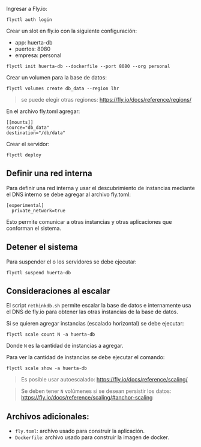 Ingresar a Fly.io:

```
flyctl auth login
```

Crear un slot en fly.io con la siguiente configuración:
- app: huerta-db
- puertos: 8080
 - empresa: personal

```
flyctl init huerta-db --dockerfile --port 8080 --org personal
```

Crear un volumen para la base de datos:

```
flyctl volumes create db_data --region lhr
```

> se puede elegir otras regiones: https://fly.io/docs/reference/regions/

En el archivo fly.toml agregar:

```
[[mounts]]
source="db_data"
destination="/db/data"
```

Crear el servidor:

```
flyctl deploy
```

## Definir una red interna

Para definir una red interna y usar el descubrimiento de instancias mediante el DNS interno se debe agregar al archivo fly.toml:

```
[experimental]
  private_network=true
```

Esto permite comunicar a otras instancias y otras aplicaciones que conforman el sistema.

## Detener el sistema

Para suspender el o los servidores se debe ejecutar:

```
flyctl suspend huerta-db
```

## Consideraciones al escalar

El script `rethinkdb.sh` permite escalar la base de datos e internamente usa el DNS de fly.io para obtener las otras instancias de la base de datos.

Si se quieren agregar instancias (escalado horizontal) se debe ejecutar:

```
flyctl scale count N -a huerta-db
```

Donde `N` es la cantidad de instancias a agregar.

Para ver la cantidad de instancias se debe ejecutar el comando:

```
flyctl scale show -a huerta-db 
```

> Es posible usar autoescalado: https://fly.io/docs/reference/scaling/

> Se deben tener `N` volúmenes si se desean persistir los datos: https://fly.io/docs/reference/scaling/#anchor-scaling

## Archivos adicionales:
- `fly.toml`: archivo usado para construir la aplicación.
- `Dockerfile`: archivo usado para construir la imagen de docker.

